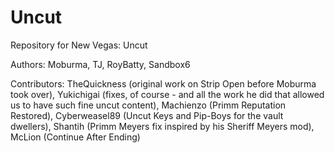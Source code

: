 # Uncut
Repository for New Vegas: Uncut

Authors: Moburma, TJ, RoyBatty, Sandbox6

Contributors: TheQuickness (original work on Strip Open before Moburma took over), Yukichigai (fixes, of course - and all the work he did that allowed us to have such fine uncut content), Machienzo (Primm Reputation Restored), Cyberweasel89 (Uncut Keys and Pip-Boys for the vault dwellers), Shantih (Primm Meyers fix inspired by his Sheriff Meyers mod), McLion (Continue After Ending)
